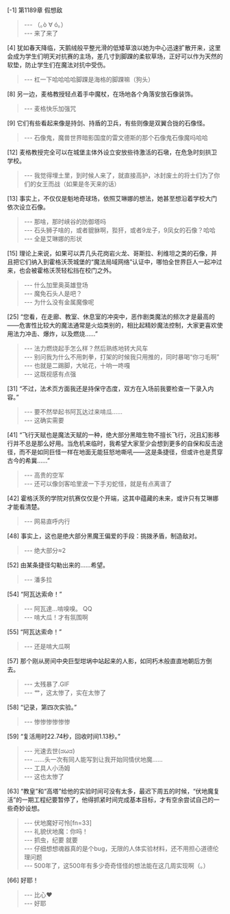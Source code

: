 
[-1] 第1189章 假想敌
>--- （｡ò ∀ ó｡）<br>
>--- 来了来了<br>

[4] 犹如春天降临，天鹅绒般平整光滑的低矮草浪以她为中心迅速扩散开来，这里会成为学生们明天对抗赛的主场，差几寸到脚踝的柔软草场，正好可以作为天然的软垫，防止学生们在魔法对抗中受伤。
>--- 杠一下哈哈哈哈脚踝是海格的脚踝嘛（狗头）<br>

[8] 另一边，麦格教授轻点着手中魔杖，在场地各个角落安放石像装饰。
>--- 麦格快乐加强咒<br>

[9] 它们有些看起来像是持剑、持盾的卫兵，有些则像是双翼合拢的石像怪。
>--- 石像鬼，魔兽世界暗影国度的雷文德斯的那个石像鬼石像魔吗哈哈<br>

[12] 麦格教授完全可以在城堡主体外设立安放些待激活的石墩，在危急时刻拱卫学校。
>--- 我觉得埋土里，到时候人来了，就直接高护，冰封废土的将士们为了你们的女王而战（如果是冬天来的话）<br>

[13] 事实上，不仅仅是魁地奇球场，依照艾琳娜的想法，她甚至想沿着学校大门依次设立石像。
>--- 那啥，那时峡谷的防御塔吗<br>
>--- 石头狮子啥的，或者貔貅啊，狴犴，或者9龙子，9凤女的石像？哈哈<br>
>--- 全是艾琳娜的形状<br>

[15] 理论上来说，如果可以弄几头花岗岩火龙、哥斯拉、利维坦之类的石像，并且把它们纳入到霍格沃茨城堡的“魔法局域网络”认证中，哪怕全世界巨人一起冲过来，也会被霍格沃茨轻松挡在校门之外。
>--- 什么加里奥英雄登场<br>
>--- 魔免石头人是吧？<br>
>--- 为什么没有金属魔像呢<br>

[25] “您看，在走廊、教室、休息室的冲突中，恶作剧类魔法的频次才是最高的——危害性比较大的魔法通常是火焰类别的，相比起精妙魔法控制，大家更喜欢使用法力冲击、爆炸，以及燃烧……”
>--- 法力燃烧起手怎么样？然后熟练地转大风车<br>
>--- 别问我为什么不用刺拳，打架的时候我只用推的，同时暴喝“你刁毛啊”<br>
>--- 也就是二踢脚，大呲花，十响一咚嘎<br>
>--- 这既视感有点强<br>

[31] “不过，法术页方面我还是持保守态度，双方在入场前我要检查一下录入内容。”
>--- 要不然举起书阿瓦达过来啃瓜……<br>
>--- 这确实需要<br>

[41] “飞行天赋也是魔法天赋的一种，绝大部分黑暗生物不擅长飞行，况且幻影移行并不总是那么好用。当危机来临时，我希望大家至少会想到更多的自保和反击途径，而不是如同巨怪一样在地面无能狂怒地嘶吼——这是条捷径，但或许也是贯穿古今的希冀……”
>--- 高贵的空军<br>
>--- 还可以像剑客哈里波一下手刃蛇怪，就是有点离谱了<br>

[42] 霍格沃茨的学院对抗赛仅仅是个开端，这其中蕴藏的未来，或许只有艾琳娜才能看清楚。
>--- 网易直呼内行<br>

[48] 事实上，这也是绝大部分黑魔王偏爱的手段：挑拨矛盾，制造敌对。
>--- 绝大部分≈2<br>

[52] 由某条捷径勾勒出来的……希望。
>--- 潘多拉<br>

[54] “阿瓦达索命！”
>--- 阿瓦達...啃嗅嗅。 QQ<br>
>--- 啃大瓜！才有氛围啊<br>

[55] “阿瓦达索命！”
>--- 还是啃大瓜啊<br>

[57] 那个刚从房间中央巨型坩埚中站起来的人影，如同朽木般直直地朝后方倒去。
>--- 太残暴了.GIF<br>
>--- 艹，这太惨了，实在太惨了<br>

[58] “记录，第四次实验。”
>--- 惨惨惨惨惨惨<br>

[59] “复活用时22.74秒，回收时间1.13秒。”
>--- 光速去世(ಡωಡ)<br>
>--- ……头一次有同人能写到让我开始同情伏地魔……<br>
>--- 工具人小汤姆<br>
>--- 这也太惨了<br>

[63] “教皇”和“高塔”给他的实验时间可没有太多，最迟下周五的时候，“伏地魔复活”的一期工程纪要暂停了，他得抓紧时间完成基本目标，才有空余尝试自己的一些奇妙设想。
>--- 伏地魔好可怜[fn=33]<br>
>--- 礼貌伏地魔：你吗！<br>
>--- 抓虫，纪要  就要<br>
>--- 仔细想想魂器真的是个bug，无限的人体实验材料，还不用担心道德伦理问题<br>
>--- 500年了，这500年有多少奇奇怪怪的想法能在这几周实现啊（。）<br>

[66] 好耶！
>--- 比心❤<br>
>--- 好耶<br>
